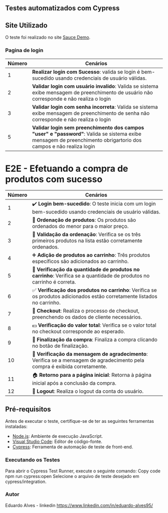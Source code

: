 ## Testes automatizados com Cypress

## Site Utilizado

O teste foi realizado no site [Sauce Demo](https://www.saucedemo.com/).


### Pagina de login
| Número | Cenários                                                             |
|--------|---------------------------------------------------------------------|
| 1      |  **Realizar login com Sucesso**: valida se login é bem-sucedido usando credenciais de usuário válidas. |
| 2      |  **Validar login com usuário invalido**: Valida se sistema exibe mensagem de preenchimento de usuário não corresponde e não realiza o login |
| 3      |  **Validar login com senha incorreta**: Valida se sistema exibe mensagem de preenchimento de senha não corresponde e não realiza o login |
| 5      |  **Validar login sem preenchimento dos campos "user" e "password"**: Valida se sistema exibe mensagem de preenchimento obrigartorio dos campos e não realiza login|


# E2E - Efetuando a compra de produtos com sucesso
| Número | Cenários                                                             |
|--------|---------------------------------------------------------------------|
| 1      | ✔️ **Login bem-sucedido**: O teste inicia com um login bem-sucedido usando credenciais de usuário válidas. |
| 2      | 🛒 **Ordenação de produtos**: Os produtos são ordenados do menor para o maior preço. |
| 3      | 🔄 **Validação da ordenação**: Verifica se os três primeiros produtos na lista estão corretamente ordenados. |
| 4      | ➕ **Adição de produtos ao carrinho**: Três produtos específicos são adicionados ao carrinho. |
| 5      | 🛒 **Verificação da quantidade de produtos no carrinho**: Verifica se a quantidade de produtos no carrinho é correta. |
| 6      | ✅ **Verificação dos produtos no carrinho**: Verifica se os produtos adicionados estão corretamente listados no carrinho. |
| 7      | 🛒 **Checkout**: Realiza o processo de checkout, preenchendo os dados de cliente necessários. |
| 8      | 💵 **Verificação do valor total**: Verifica se o valor total no checkout corresponde ao esperado. |
| 9      | 🎉 **Finalização da compra**: Finaliza a compra clicando no botão de finalização. |
| 10     | 📩 **Verificação da mensagem de agradecimento**: Verifica se a mensagem de agradecimento pela compra é exibida corretamente. |
| 11     | 🏠 **Retorno para a página inicial**: Retorna à página inicial após a conclusão da compra. |
| 12     | 🔐 **Logout**: Realiza o logout da conta do usuário. |


## Pré-requisitos
Antes de executar o teste, certifique-se de ter as seguintes ferramentas instaladas:

- [Node.js](https://nodejs.org/): Ambiente de execução JavaScript.
- [Visual Studio Code](https://code.visualstudio.com/): Editor de código-fonte.
- [Cypress](https://www.cypress.io/): Ferramenta de automação de teste de front-end.

### Executando os Testes
Para abrir o Cypress Test Runner, execute o seguinte comando:
Copy code
npm run cypress:open
Selecione o arquivo de teste desejado em cypress/integration.


### Autor
Eduardo Alves - linkedin https://www.linkedin.com/in/eduardo-alves95/
